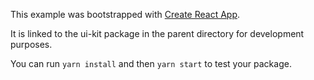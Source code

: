 This example was bootstrapped with [Create React App](https://github.com/facebook/create-react-app).

It is linked to the ui-kit package in the parent directory for development purposes.

You can run `yarn install` and then `yarn start` to test your package.
